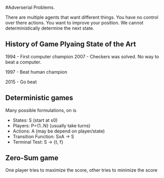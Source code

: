 #Adverserial Problems.

There are multiple agents that want different things. You have no control over
there actions. You want to improve your position. We cannot deterministically
determine the next state.

## History of Game Plyaing State of the Art

1994 - First computer champion
2007 - Checkers was solved. No way to beat a computer.

1997 - Beat human champion

2015 - Go beat

## Deterministic games
Many possible formulations, on is
- States: S (start at s0)
- Players: P={1..N} (usually take turns)
- Actions: A (may be depend on player/state)
- Transition Function: SxA -> S
- Terminal Test: S -> {t, f}

## Zero-Sum game
One player tries to maximize the score, other tries to minimize the score
